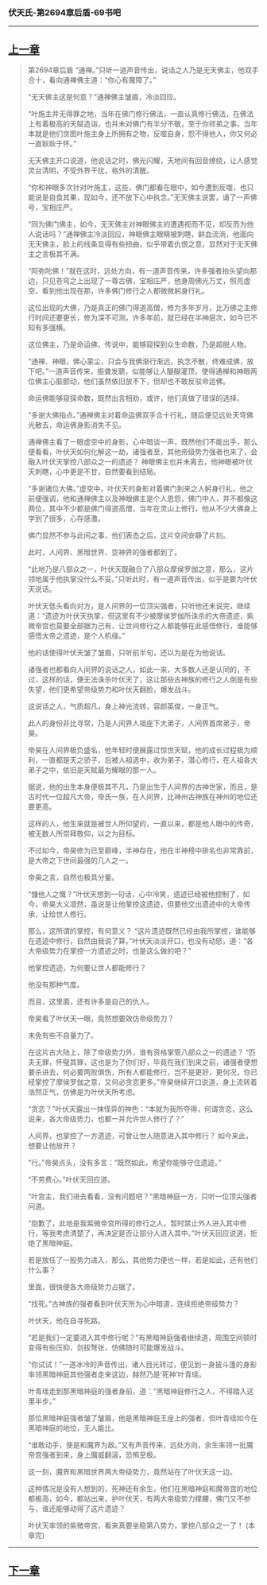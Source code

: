 ### 伏天氏-第2694章后盾-69书吧

--------
[上一章](./165fc5e60dbb633381cef563a70391ee.md)
--------


>
>
>
>第2694章后盾
>“通禅。”只听一道声音传出，说话之人乃是无天佛主，他双手合十，看向通禅佛主道：“你心有魔障了。”
>
>“无天佛主这是何意？”通禅佛主皱眉，冷淡回应。
>
>“叶施主并无得罪之地，当年在佛门修行佛法，一直认真修行佛法，在佛法上有着极高的天赋造诣，也并未对佛门有半分不敬，至于你师弟之事，当年本就是他们贪图叶施主身上所拥有之物，反噬自身，怨不得他人，你又何必一直耿耿于怀。”
>
>无天佛主开口说道，他说话之时，佛光闪耀，天地间有回音缭绕，让人感觉灵台清明，不受外界干扰，格外的清醒。
>
>“你和神眼多次针对叶施主，这些，佛门都看在眼中，如今遭到反噬，也只能说是自食其果，现如今，还不放下心中执念。”无天佛主说罢，诵了一声佛号，宝相庄严。
>
>“同为佛门佛主，如今，无天佛主对神眼佛主的遭遇视而不见，却反而为他人说话吗？”通禅佛主冷淡回应，神眼佛主眼睛被刺瞎，鲜血流淌，他面向无天佛主，脸上的线条显得有些扭曲，似乎带着仇恨之意，显然对于无天佛主之言极其不满。
>
>“阿弥陀佛！”就在这时，远处方向，有一道声音传来，许多强者抬头望向那边，只见苍穹之上出现了一尊古佛，宝相庄严，他身周佛光万丈，照亮虚空，看到他出现在那，许多佛门修行之人都微微躬身行礼。
>
>这位出现的大佛，乃是真正的佛门得道高僧，修为多年岁月，比万佛之主修行时间还要更长，修为深不可测，许多年前，就已经在半神层次，如今已不知有多强横。
>
>这位佛主，乃是命运佛，传说中，能够窥探到众生命数，乃是超脱人物。
>
>“通禅、神眼，佛心蒙尘，只会与我佛渐行渐远，执念不散，终难成佛，放下吧。”一道声音传来，振聋发聩，似能够让人醍醐灌顶，使得通禅和神眼两位佛主心脏颤动，他们虽然依旧放不下，但却也不敢反驳命运佛。
>
>命运佛能够窥探命数，既然出言相劝，或许，他们真做了错误的选择。
>
>“多谢大佛指点。”通禅佛主对着命运佛双手合十行礼，随后便见远处天穹佛光散去，命运佛身影消失不见。
>
>通禅佛主看了一眼虚空中的身影，心中暗谈一声，既然他们不能出手，那么便看看，叶伏天如何化解这一劫，诸强者至，其他帝级势力强者也来了，会融入叶伏天掌控八部众之一的遗迹？
>神眼佛主也并未离去，他神眼被叶伏天刺瞎，心中更是不甘，自然要看到结局。
>
>“多谢诸位大佛。”虚空中，叶伏天的身影对着佛门到来之人躬身行礼，他之前便强调，他和通禅佛主以及神眼佛主是个人恩怨，佛门中人，并不都像这两位，其中不少都是佛门得道高僧，当年在灵山上修行，他从不少大佛身上学到了很多，心存感激。
>
>佛门显然不参与此间之事，他们表态之后，这片空间安静了片刻。
>
>此时，人间界、黑暗世界、空神界的强者都到了。
>
>“此地乃是八部众之一，叶伏天既融合了八部众摩侯罗伽之意，那么，这片领地属于他执掌没什么不妥。”只听此时，有一道声音传出，似乎是要为叶伏天说话。
>
>叶伏天低头看向对方，是人间界的一位顶尖强者，只听他还未说完，继续道：“遗迹为叶伏天执掌，但这里有不少被摩侯罗伽所诛杀的大帝遗迹，紫微帝宫也莫要全部据为己有，让世间修行之人都能够在此感悟修行，谁能够感悟大帝之遗迹，是个人机缘。”
>
>他的话使得叶伏天皱了皱眉，只听前半句，还以为是在为他说话。
>
>诸强者也都看向人间界的说话之人，如此一来，大多数人还是认同的，不过，这样的话，便无法诛杀叶伏天了，这让那些古神族的修行之人倒是有些失望，他们更希望帝级势力和叶伏天翻脸，爆发战斗。
>
>这说话之人，气质超凡，身上神光流转，容颜英俊，一身正气。
>
>此人的身份非比寻常，乃是人间界人祖座下大弟子，人间界首席弟子，帝昊。
>
>帝昊在人间界极负盛名，他年轻时便展露过惊世天赋，他的成长过程极为顺利，一直都是天之骄子，后被人祖选中，收为弟子，潜心修行，在人祖各大弟子之中，依旧是天赋最为耀眼的那一人。
>
>据说，他的出生本身便极其不凡，乃是出生于人间界的古神世家，而且，是古时代一位超凡大帝，帝氏一族，在人间界，比神州古神族在神州的地位还要更高。
>
>这样的人，他生来就是被世人所仰望的，一直以来，都是他人眼中的传奇，被无数人所崇拜敬仰，以之为目标。
>
>不过如今，帝昊修为已至巅峰，半神存在，他在半神榜中排名也非常靠前，是大帝之下世间最强的几人之一。
>
>帝昊之言，自然也极具分量。
>
>“慷他人之慨？”叶伏天想到一句话，心中冷笑，遗迹已经被他控制了，如今，帝昊大义凛然，虽说是让他掌控这遗迹，但要他交出遗迹中的大帝传承，让给世人修行。
>
>那么，这所谓的掌控，有何意义？
>“这片遗迹既然已经由我所掌控，谁能够在遗迹中修行，自然由我说了算。”叶伏天淡淡开口，也没有动怒，道：“各大帝级势力在掌控一方遗迹之时，也是这么做的吧？”
>
>他掌控遗迹，为何要让世人都能修行？
>
>他没有那种气度。
>
>而且，这里面，还有许多是自己的仇人。
>
>帝昊看了叶伏天一眼，竟然想要效仿帝级势力？
>
>未免有些不自量力了。
>
>在这片古大陆上，除了帝级势力外，谁有资格掌管八部众之一的遗迹？
>“匹夫无罪，怀璧其罪，这也是为了你们好，毕竟在我们到来之前，诸强者便想要杀进去，何必要两败俱伤，所有人都能修行，岂不是更好，更何况，你已经掌控了摩侯罗伽之意，又何必贪恋更多。”帝昊继续开口说道，身上流转着浩然正气，仿佛是为叶伏天所考虑。
>
>“贪恋？”叶伏天露出一抹怪异的神色：“本就为我所夺得，何谓贪恋，这么说来，各大帝级势力，也都一并允许世人修行了？”
>
>人间界，也掌控了一方遗迹，可曾让世人随意进入其中修行？
>如今来此，想要让他放开？
>
>“行。”帝昊点头，没有多言：“既然如此，希望你能够守住遗迹。”
>
>“不劳费心。”叶伏天回应道。
>
>“叶宫主，我们进去看看，没有问题吧？”黑暗神庭一方，只听一位顶尖强者问道。
>
>“抱歉了，此地是我紫微帝宫所得的修行之人，暂时禁止外人进入其中修行，等我考虑清楚了，再决定是否让部分人进入其中。”叶伏天回应说道，拒绝了黑暗神庭。
>
>若是放任了一股势力进入，那么，其他势力便也一样，若是如此，还有他们什么事？
>
>里面，很快便各大帝级势力占据了。
>
>“找死。”古神族的强者看到叶伏天所为心中暗道，连续拒绝帝级势力？
>
>叶伏天，他在自寻死路。
>
>“若是我们一定要进入其中修行呢？”有黑暗神庭强者继续道，周围空间顿时变得有些压抑，剑拔弩张，仿佛随时可能爆发战斗。
>
>“你试试！”一道冰冷的声音传出，诸人目光转过，便见到一身披斗篷的身影率领黑暗神庭其他强者走来这边，赫然乃是‘死神’叶青瑶。
>
>叶青瑶走到那黑暗神庭的强者身前，道：“黑暗神庭修行之人，不得踏入这里半步。”
>
>那位黑暗神庭强者皱了皱眉，他是黑暗神庭王座上的强者，但叶青瑶如今在黑暗神庭的地位，无人能比。
>
>“谁敢动手，便是和魔界为敌。”又有声音传来，远处方向，余生率领一批魔帝宫强者到来，身上魔威翻滚，恐怖至极。
>
>这一刻，魔界和黑暗世界两大帝级势力，竟然站在了叶伏天这一边。
>
>这种情况是没有人想到的，死神还有余生，他们在黑暗神庭和魔帝宫的地位都极高，如今，都站出来，护叶伏天，有两大帝级势力撑腰，佛门又不参与，谁还能够动得了这片遗迹？
>
>叶伏天率领的紫微帝宫，看来真要坐稳第八势力，掌控八部众之一了！
>(本章完)
>
>

--------
[下一章](./890c6cef66afd9493688135958ee30eb.md)
--------
